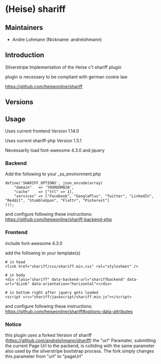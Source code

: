 # (Heise) shariff

## Maintainers

 * Andre Lohmann (Nickname: andrelohmann)
  <lohmann dot andre at googlemail dot com>

## Introduction

Silverstripe Implementation of the Heise c't shariff plugin

plugin is necessary to be compliant with german cookie law

https://github.com/heiseonline/shariff

## Versions


## Usage

Uses current frontend Version 1.14.0

Uses current shariff-php Version 1.5.1

Necessarily load font-awesome 4.3.0 and jquery

### Backend

Add the following to your _ss_environment.php

```
define('SHARIFF_OPTIONS', json_encode(array(
    "domain"   => 'YOURDOMAIN',
    "cache"    => ["ttl" => 1],
    "services" => ["Facebook", "GooglePlus", "Twitter", "LinkedIn", "Reddit", "StumbleUpon", "Flattr", "Pinterest"]
)));
```

and configure following these instructions:
https://github.com/heiseonline/shariff-backend-php

### Frontend

include font-awesome 4.3.0

add the following to your template(s)

```
# in head
<link href="shariff/css/shariff.min.css" rel="stylesheet" />

# in body
<div class="shariff" data-backend-url="shariffbackend" data-url="$Link" data-orientation="horizontal"></div>

# in bottom right after jquery gets loaded
<script src="shariff/javascript/shariff.min.js"></script>
```

and configure following these instructions:
https://github.com/heiseonline/shariff#options-data-attributes

### Notice
this plugin uses a forked Version of shariff (https://github.com/andrelohmann/shariff)
the "url" Paramater, submitting the current Page Url to the packend, is colliding with the same
parameter also used by the silverstripe bootstrap process.
The fork simply changes this parameter from "url" to "pageUrl"